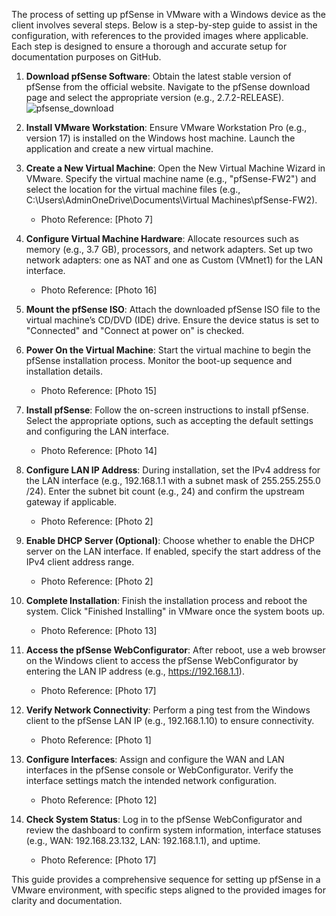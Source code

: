 The process of setting up pfSense in VMware with a Windows device as the client involves several steps. Below is a step-by-step guide to assist in the configuration, with references to the provided images where applicable. Each step is designed to ensure a thorough and accurate setup for documentation purposes on GitHub.

1. **Download pfSense Software**: Obtain the latest stable version of pfSense from the official website. Navigate to the pfSense download page and select the appropriate version (e.g., 2.7.2-RELEASE).  
   ![pfsense_download](https://github.com/user-attachments/assets/4ee9842e-17d2-4aaa-ad81-77eaa1ada2a5)


2. **Install VMware Workstation**: Ensure VMware Workstation Pro (e.g., version 17) is installed on the Windows host machine. Launch the application and create a new virtual machine.

3. **Create a New Virtual Machine**: Open the New Virtual Machine Wizard in VMware. Specify the virtual machine name (e.g., "pfSense-FW2") and select the location for the virtual machine files (e.g., C:\Users\AdminOneDrive\Documents\Virtual Machines\pfSense-FW2).  
   - Photo Reference: [Photo 7]

4. **Configure Virtual Machine Hardware**: Allocate resources such as memory (e.g., 3.7 GB), processors, and network adapters. Set up two network adapters: one as NAT and one as Custom (VMnet1) for the LAN interface.  
   - Photo Reference: [Photo 16]

5. **Mount the pfSense ISO**: Attach the downloaded pfSense ISO file to the virtual machine’s CD/DVD (IDE) drive. Ensure the device status is set to "Connected" and "Connect at power on" is checked.

6. **Power On the Virtual Machine**: Start the virtual machine to begin the pfSense installation process. Monitor the boot-up sequence and installation details.  
   - Photo Reference: [Photo 15]

7. **Install pfSense**: Follow the on-screen instructions to install pfSense. Select the appropriate options, such as accepting the default settings and configuring the LAN interface.  
   - Photo Reference: [Photo 14]

8. **Configure LAN IP Address**: During installation, set the IPv4 address for the LAN interface (e.g., 192.168.1.1 with a subnet mask of 255.255.255.0 /24). Enter the subnet bit count (e.g., 24) and confirm the upstream gateway if applicable.  
   - Photo Reference: [Photo 2]

9. **Enable DHCP Server (Optional)**: Choose whether to enable the DHCP server on the LAN interface. If enabled, specify the start address of the IPv4 client address range.  
   - Photo Reference: [Photo 2]

10. **Complete Installation**: Finish the installation process and reboot the system. Click "Finished Installing" in VMware once the system boots up.  
    - Photo Reference: [Photo 13]

11. **Access the pfSense WebConfigurator**: After reboot, use a web browser on the Windows client to access the pfSense WebConfigurator by entering the LAN IP address (e.g., https://192.168.1.1).  
    - Photo Reference: [Photo 17]

12. **Verify Network Connectivity**: Perform a ping test from the Windows client to the pfSense LAN IP (e.g., 192.168.1.10) to ensure connectivity.  
    - Photo Reference: [Photo 1]

13. **Configure Interfaces**: Assign and configure the WAN and LAN interfaces in the pfSense console or WebConfigurator. Verify the interface settings match the intended network configuration.  
    - Photo Reference: [Photo 12]

14. **Check System Status**: Log in to the pfSense WebConfigurator and review the dashboard to confirm system information, interface statuses (e.g., WAN: 192.168.23.132, LAN: 192.168.1.1), and uptime.  
    - Photo Reference: [Photo 17]

This guide provides a comprehensive sequence for setting up pfSense in a VMware environment, with specific steps aligned to the provided images for clarity and documentation.
